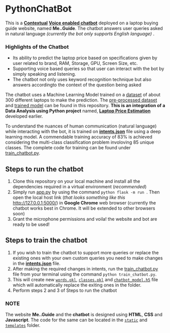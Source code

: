# PythonChatBot

This is a [**Contextual**](https://medium.com/makerobos/what-are-contextual-chatbots-how-they-can-make-a-world-of-difference-in-user-experience-e7446c96664e) [**Voice enabled chatbot**](https://medium.com/@botanalytics/voice-enabled-chatbots-vs-messenger-bots-everything-you-need-to-know-29f2c7a982c1) deployed on a laptop buying guide website, named **Me..Guide**. The chatbot answers user queries asked in natural language _(currently the bot only supports English language)_ . 

### Highlights of the Chatbot
- Its ability to predict the laptop price based on specifications given by user related to brand, RAM, Storage, GPU, Screen Size, etc.
- Supporting voice based queries so that user can interact with the bot by simply speaking and listening.
- The chatbot not only uses keyword recognition technique but also answers accordingto the context of the question being asked

The chatbot uses a Machine Learning Model trained on a [dataset](https://github.com/sarthakj2109/Laptop_Price_Estimation/blob/master/Final%20Updated%20Laptop%20Dataset.csv) of about 300 different laptops to make the prediction. The [pre-processed dataset](new_df.sav) and [trained model](predict_lp_model.sav) can be found in this repository. **This is an integration of a Data Analysis using Python project** named, [**Laptop Price Estimation**](https://github.com/sarthakj2109/Laptop_Price_Estimation) developed earlier. 

To understand the nuances of human communication (natural language) while interacting with the bot, it is trained on [**intents.json**](intents.json) file using a deep learning model. A commendable training accuracy of 83% is achieved considering the multi-class classification problem involoving 85 unique classes. The complete code for training can be found under [train_chatbot.py](train_chatbot.py).    

## Steps to run the chatbot
1. Clone this repository on your local machine and install all the dependencies required in a virtual environment (_recommended_)
2. Simply run [app.py](app.py) by using the command `python flask -m run `. Then open the local host link (_that looks something like this_ http://127.0.0.1:5000/) in **Google Chrome** web browser (currently the chatbot works best in Chrome. It will be extended to other browsers soon)
3. Grant the microphone permissions and voila! the website and bot are ready to be used!

## Steps to train the chatbot 
1. If you wish to train the chatbot to support more queries or replace the existing ones with your own custom queries you need to make changes in the [**intents.json**](intents.json) file. 
2. After making the required changes in intents, run the [train_chatbot.py](train_chatbot) file from your terminal using the command `python train_chatbot.py`. 
3. This will create new [`words.pkl`](words.pkl), [`classes.pkl`](classes.pkl) and [`chatbot_model.h5`](chatbot_model.h5) file which will automatically replace the exiting ones in the folder. 
4. Perform steps 2 and 3 of Steps to run the chatbot

### NOTE
The website **Me..Guide** and the **chatbot** is designed using **HTML**, **CSS** and **Javascript**. The code for the same can be located in the [`static`](static) and [`templates`](templates) folder.   
